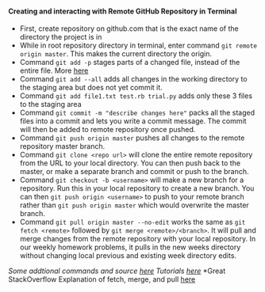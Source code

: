   #### Creating and interacting with Remote GitHub Repository in Terminal

  - First, create repository on github.com that is the exact name of the directory the project is in
  - While in root repository directory in terminal, enter command `git remote origin master`. This makes the current directory the origin.
  - Command `git add -p` stages parts of a changed file, instead of the entire file. More [here](https://gist.github.com/mattlewissf/9958704)
  - Command `git add --all` adds all changes in the working directory to the staging area but does not yet commit it. 
  - Command `git add file1.txt test.rb trial.py` adds only these 3 files to the staging area
  - Command `git commit -m "describe changes here"` packs all the staged files into a commit and lets you write a commit message. The commit will then be added to remote  repository once pushed.
  - Command `git push origin master` pushes all changes to the remote repository master branch.
  - Command `git clone <repo url>` will clone the entire remote repository from the URL to your local directory. You can then push back to the master, or make a separate branch and commit or push to the branch.
  - Command `git checkout -b <username>` will make a new branch for a repository. Run this in your local repository to create a new branch. You can then `git push origin <username>` to push to your remote branch rather than `git push origin master` which would overwrite the master branch.
  - Command `git pull origin master --no-edit` works the same as `git fetch <remote>` followed by `git merge <remote>/<branch>`. It will pull and merge changes from the remote repository with your local repository. In our weekly homework problems, it pulls in the new weeks directory without changing local previous and existing week directory edits.



  *Some addtional commands and source [here](https://dev.to/juni/git-and-github---must-know-commands-to-make-your-first-commit-333c)*
  *Tutorials [here](https://www.atlassian.com/git/tutorials/setting-up-a-repository)*
  *Great StackOverflow Explanation of fetch, merge, and pull [here](https://stackoverflow.com/questions/21756614/difference-between-git-merge-origin-master-and-git-pull*)
  
